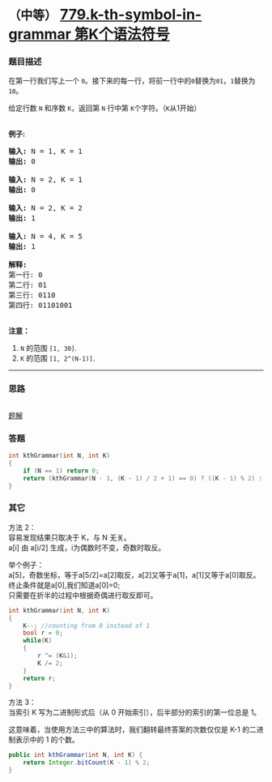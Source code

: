 # `（中等）` [779.k-th-symbol-in-grammar 第K个语法符号](https://leetcode-cn.com/problems/k-th-symbol-in-grammar/)

### 题目描述
<p>在第一行我们写上一个 <code>0</code>。接下来的每一行，将前一行中的<code>0</code>替换为<code>01</code>，<code>1</code>替换为<code>10</code>。</p>

<p>给定行数&nbsp;<code>N</code>&nbsp;和序数 <code>K</code>，返回第 <code>N</code> 行中第 <code>K</code>个字符。（<code>K</code>从1开始）</p>

<p><br>
<strong>例子:</strong></p>

<pre><strong>输入:</strong> N = 1, K = 1
<strong>输出:</strong> 0

<strong>输入:</strong> N = 2, K = 1
<strong>输出:</strong> 0

<strong>输入:</strong> N = 2, K = 2
<strong>输出:</strong> 1

<strong>输入:</strong> N = 4, K = 5
<strong>输出:</strong> 1

<strong>解释:</strong>
第一行: 0
第二行: 01
第三行: 0110
第四行: 01101001
</pre>

<p><br>
<strong>注意：</strong></p>

<ol>
	<li><code>N</code>&nbsp;的范围&nbsp;<code>[1, 30]</code>.</li>
	<li><code>K</code>&nbsp;的范围&nbsp;<code>[1, 2^(N-1)]</code>.</li>
</ol>


---
### 思路
```
```
[题解](https://leetcode-cn.com/problems/k-th-symbol-in-grammar/solution/di-kge-yu-fa-fu-hao-by-ikaruga-2/)

### 答题
``` C++
int kthGrammar(int N, int K) 
{
	if (N == 1) return 0;
	return (kthGrammar(N - 1, (K - 1) / 2 + 1) == 0) ? ((K - 1) % 2) : 1 - ((K - 1) % 2);
}
```

### 其它
方法 2：  
容易发现结果只取决于 K，与 N 无关。  
a[i] 由 a[i/2] 生成，i为偶数时不变，奇数时取反。  

举个例子：  
a[5]，奇数坐标，等于a[5/2]=a[2]取反，a[2]又等于a[1]，a[1]又等于a[0]取反。  
终止条件就是a[0],我们知道a[0]=0;  
只需要在折半的过程中根据奇偶进行取反即可。  


``` C++
int kthGrammar(int N, int K) 
{ 
	K--; //counting from 0 instead of 1
	bool r = 0; 
	while(K)
	{ 
		r ^= (K&1);
		K /= 2; 
	} 
	return r;
}
```


方法 3：  
当索引 K 写为二进制形式后（从 0 开始索引），后半部分的索引的第一位总是 1。

这意味着，当使用方法三中的算法时，我们翻转最终答案的次数仅仅是 K-1 的二进制表示中的 1 的个数。

```Java
public int kthGrammar(int N, int K) {
	return Integer.bitCount(K - 1) % 2;
}
```

